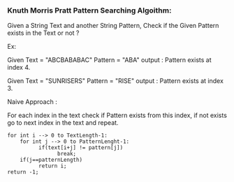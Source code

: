 ### Knuth Morris Pratt Pattern Searching Algoithm:

Given a String Text and another String Pattern, Check if the Given Pattern exists in the Text or not ? 

Ex: 

Given Text = "ABCBABABAC"  Pattern = "ABA"  output : Pattern exists at index 4.

Given Text = "SUNRISERS" Pattern = "RISE"  output : Pattern exists at index 3.

Naive Approach : 

For each index in the text check if Pattern exists from this index, if not exists go to next index in the text and repeat.

```
for int i --> 0 to TextLength-1:
    for int j --> 0 to PatternLenght-1:
          if(text[i+j] != pattern[j])
                break;
    if(j==patternLength)
          return i;
return -1;
```

